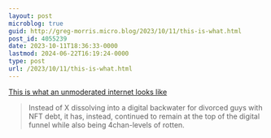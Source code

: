 ```yaml
---
layout: post
microblog: true
guid: http://greg-morris.micro.blog/2023/10/11/this-is-what.html
post_id: 4055239
date: 2023-10-11T18:36:33-0000
lastmod: 2024-06-22T16:19:24-0000
type: post
url: /2023/10/11/this-is-what.html
---
```

[This is what an unmoderated internet looks like](https://www.garbageday.email/p/this-is-what-an-unmoderated-internet)

> Instead of X dissolving into a digital backwater for divorced guys with NFT debt, it has, instead, continued to remain at the top of the digital funnel while also being 4chan-levels of rotten.
